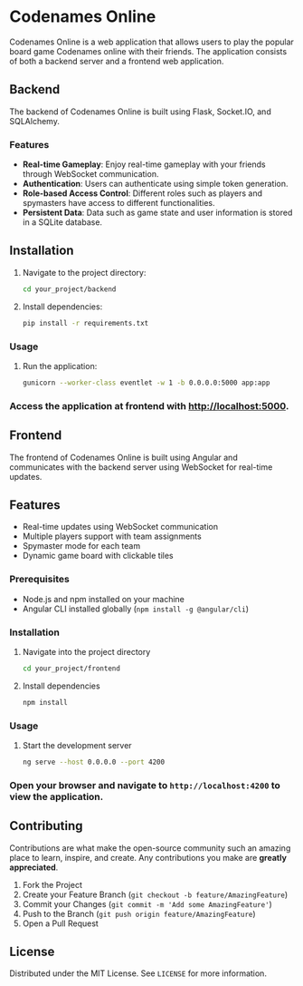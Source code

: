 # Codenames Online

Codenames Online is a web application that allows users to play the popular board game Codenames online with their
friends. The application consists of both a backend server and a frontend web application.

## Backend

The backend of Codenames Online is built using Flask, Socket.IO, and SQLAlchemy.

### Features

- **Real-time Gameplay**: Enjoy real-time gameplay with your friends through WebSocket communication.
- **Authentication**: Users can authenticate using simple token generation.
- **Role-based Access Control**: Different roles such as players and spymasters have access to different
  functionalities.
- **Persistent Data**: Data such as game state and user information is stored in a SQLite database.

## Installation

1. Navigate to the project directory:
   ```sh
   cd your_project/backend
   ```
2. Install dependencies:
    ```sh
   pip install -r requirements.txt
   ```

### Usage

1. Run the application:
    ```sh
    gunicorn --worker-class eventlet -w 1 -b 0.0.0.0:5000 app:app
    ```

### Access the application at frontend with [http://localhost:5000](http://localhost:5000).

## Frontend

The frontend of Codenames Online is built using Angular and communicates with the backend server using WebSocket for
real-time updates.

## Features

- Real-time updates using WebSocket communication
- Multiple players support with team assignments
- Spymaster mode for each team
- Dynamic game board with clickable tiles

### Prerequisites

- Node.js and npm installed on your machine
- Angular CLI installed globally (`npm install -g @angular/cli`)

### Installation

1. Navigate into the project directory
   ```sh
   cd your_project/frontend
   ```
2. Install dependencies
   ```sh
   npm install
   ```

### Usage

1. Start the development server
   ```sh
   ng serve --host 0.0.0.0 --port 4200 
   ```

### Open your browser and navigate to `http://localhost:4200` to view the application.

## Contributing

Contributions are what make the open-source community such an amazing place to learn, inspire, and create. Any
contributions you make are **greatly appreciated**.

1. Fork the Project
2. Create your Feature Branch (`git checkout -b feature/AmazingFeature`)
3. Commit your Changes (`git commit -m 'Add some AmazingFeature'`)
4. Push to the Branch (`git push origin feature/AmazingFeature`)
5. Open a Pull Request

## License

Distributed under the MIT License. See `LICENSE` for more information.
